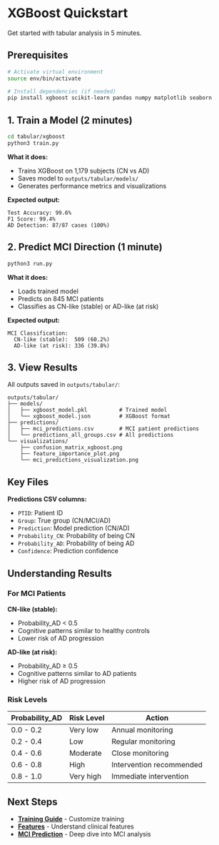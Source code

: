 # XGBoost Quickstart

Get started with tabular analysis in 5 minutes.

## Prerequisites

```bash
# Activate virtual environment
source env/bin/activate

# Install dependencies (if needed)
pip install xgboost scikit-learn pandas numpy matplotlib seaborn
```

## 1. Train a Model (2 minutes)

```bash
cd tabular/xgboost
python3 train.py
```

**What it does:**
- Trains XGBoost on 1,179 subjects (CN vs AD)
- Saves model to `outputs/tabular/models/`
- Generates performance metrics and visualizations

**Expected output:**
```
Test Accuracy: 99.6%
F1 Score: 99.4%
AD Detection: 87/87 cases (100%)
```

## 2. Predict MCI Direction (1 minute)

```bash
python3 run.py
```

**What it does:**
- Loads trained model
- Predicts on 845 MCI patients
- Classifies as CN-like (stable) or AD-like (at risk)

**Expected output:**
```
MCI Classification:
  CN-like (stable):  509 (60.2%)
  AD-like (at risk): 336 (39.8%)
```

## 3. View Results

All outputs saved in `outputs/tabular/`:

```
outputs/tabular/
├── models/
│   ├── xgboost_model.pkl          # Trained model
│   └── xgboost_model.json         # XGBoost format
├── predictions/
│   ├── mci_predictions.csv        # MCI patient predictions
│   └── predictions_all_groups.csv # All predictions
└── visualizations/
    ├── confusion_matrix_xgboost.png
    ├── feature_importance_plot.png
    └── mci_predictions_visualization.png
```

## Key Files

**Predictions CSV columns:**
- `PTID`: Patient ID
- `Group`: True group (CN/MCI/AD)
- `Prediction`: Model prediction (CN/AD)
- `Probability_CN`: Probability of being CN
- `Probability_AD`: Probability of being AD
- `Confidence`: Prediction confidence

## Understanding Results

### For MCI Patients

**CN-like (stable):**
- Probability_AD < 0.5
- Cognitive patterns similar to healthy controls
- Lower risk of AD progression

**AD-like (at risk):**
- Probability_AD ≥ 0.5
- Cognitive patterns similar to AD patients
- Higher risk of AD progression

### Risk Levels

| Probability_AD | Risk Level | Action |
|----------------|------------|---------|
| 0.0 - 0.2 | Very low | Annual monitoring |
| 0.2 - 0.4 | Low | Regular monitoring |
| 0.4 - 0.6 | Moderate | Close monitoring |
| 0.6 - 0.8 | High | Intervention recommended |
| 0.8 - 1.0 | Very high | Immediate intervention |

## Next Steps

- **[Training Guide](training-guide.md)** - Customize training
- **[Features](features.md)** - Understand clinical features
- **[MCI Prediction](mci-prediction.md)** - Deep dive into MCI analysis
